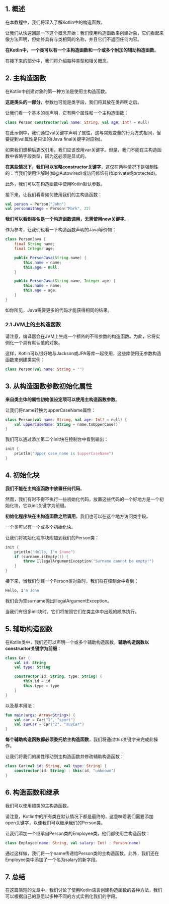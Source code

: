 ## 1. 概述

在本教程中，我们将深入了解Kotlin中的构造函数。

让我们从快速回顾一下这个概念开始：我们使用构造函数来创建对象，它们看起来像方法声明，但始终具有与类相同的名称，并且它们不返回任何内容。

**在Kotlin中，一个类可以有一个主构造函数和一个或多个附加的辅助构造函数**。

在接下来的部分中，我们将介绍每种类型和相关概念。

## 2. 主构造函数

在Kotlin中创建对象的第一种方法是使用主构造函数。

**这是类头的一部分**，参数也可能是类字段，我们将其放在类声明之后。

让我们看一个基本的类声明，它有两个属性和一个主构造函数：

```kotlin
class Person constructor(val name: String, val age: Int? = null)
```

在此示例中，我们通过val关键字声明了属性，这与常规变量的行为方式相同，但要提到val属性是只读的(Java final关键字对应物)。

如果我们想稍后更改引用，我们应该改用var关键字。但是，我们不能在主构造函数中省略字段类型，因为这必须是显式的。

**在某些情况下，我们可以省略constructor关键字**，这仅在两种情况下是强制性的：当我们使用注解时(如@Autowired)或访问修饰符(如private或protected)。

此外，我们可以在构造函数中使用Kotlin默认参数。

接下来，让我们看看如何使用我们的主构造函数：

```kotlin
val person = Person("John")
val personWithAge = Person("Mark", 22)
```

**我们可以看到类名是一个构造函数调用，无需使用new关键字**。

作为参考，让我们也看一下构造函数声明的Java等价物：

```java
class PersonJava {
    final String name;
    final Integer age;

    public PersonJava(String name) {
        this.name = name;
        this.age = null;
    }

    public PersonJava(String name, Integer age) {
        this.name = name;
        this.age = age;
    }
}
```

如你所见，Java需要更多的代码才能获得相同的结果。

### 2.1 JVM上的主构造函数

请注意，编译器会在JVM上生成一个额外的不带参数的构造函数。为此，它将实例化一个具有默认值的对象。

这样，Kotlin可以很好地与Jackson或JPA等库一起使用，这些库使用无参数构造函数来创建类实例：

```kotlin
class Person(val name: String = "")
```

## 3. 从构造函数参数初始化属性

**来自类主体的属性初始值设定项可以使用主构造函数参数**。

让我们将name转换为upperCaseName属性：

```kotlin
class Person(val name: String, val age: Int? = null) {
    val upperCaseName: String = name.toUpperCase()
}
```

我们可以通过添加第二个init块在控制台中看到输出：

```kotlin
init {
    println("Upper case name is $upperCaseName")
}
```

## 4. 初始化块

**我们不能在主构造函数中放置任何代码**。

然而，我们有时不得不执行一些初始化代码，放置这些代码的一个好地方是一个初始化块，它以init关键字为前缀。

**初始化程序块在主构造函数之后调用**，我们也可以在这个地方访问类字段。

一个类可以有一个或多个初始化块。

让我们将初始化程序块附加到我们的Person类：

```kotlin
init {
    println("Hello, I'm $name")
    if (surname.isEmpty()) {
        throw IllegalArgumentException("Surname cannot be empty!")
    }
}
```

接下来，当我们创建一个Person类对象时，我们将在控制台中看到：

```bash
Hello, I'm John
```

我们会为空surname抛出IllegalArgumentException。

当我们有很多init块时，它们将按照它们在类主体中出现的顺序执行。

## 5. 辅助构造函数

在Kotlin类中，我们还可以声明一个或多个辅助构造函数，**辅助构造函数以constructor关键字为前缀**：

```kotlin
class Car {
    val id: String
    val type: String

    constructor(id: String, type: String) {
        this.id = id
        this.type = type
    }
}
```

以及基本用法：

```kotlin
fun main(args: Array<String>) {
    val car = Car("1", "sport")
    val suvCar = Car("2", "suvCar")
}
```

**每个辅助构造函数都必须委托给主构造函数**，我们将通过this关键字来完成此操作。

让我们将我们的属性移动到主构造函数并修改辅助构造函数：

```kotlin
class Car(val id: String, val type: String) {
    constructor(id: String) : this(id, "unknown")
}
```

## 6. 构造函数和继承

我们可以使用超类的主构造函数。

请注意，Kotlin中的所有类在默认情况下都是最终的，这意味着我们需要添加open关键字，以便我们可以继承我们的Person类。

让我们添加一个继承自Person类的Employee类，他们都使用主构造函数：

```kotlin
class Employee(name: String, val salary: Int) : Person(name)
```

通过这样做，我们将一个name传递给Person类的主构造函数。此外，我们还在Employee类中添加了一个名为salary的新字段。

## 7. 总结

在这篇简短的文章中，我们讨论了使用Kotlin语言创建构造函数的各种方法，我们可以根据自己的意愿以多种不同的方式实例化我们的字段。